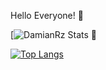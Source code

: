 Hello Everyone! 🤟



[![DamianRz Stats 🍕](https://github-readme-stats.vercel.app/api?username=DamianRz&theme=dark&show_icons=true&hide_rank=true&custom_title=DamianRz_Stats🍕)

[![Top Langs](https://github-readme-stats.vercel.app/api/top-langs/?username=DamianRz&theme=dark&custom_title=Top_Langs🦇)](https://github.com/anuraghazra/github-readme-stats)
